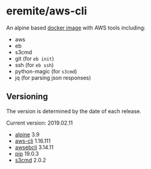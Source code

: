 # eremite/aws-cli

An alpine based [docker image](https://hub.docker.com/r/eremite/aws-cli/) with AWS tools including:

* aws
* eb
* s3cmd
* git (for `eb init`)
* ssh (for `eb ssh`)
* python-magic (for `s3cmd`)
* jq (for parsing json responses)

## Versioning

The version is determined by the date of each release.

Current version: 2019.02.11

* [alpine](https://hub.docker.com/r/library/alpine/tags/) 3.9
* [aws-cli](https://github.com/aws/aws-cli/releases) 1.16.111
* [awsebcli](https://pypi.python.org/pypi/awsebcli/#history) 3.14.11
* [pip](https://pip.pypa.io/en/stable/news/) 19.0.3
* [s3cmd](https://github.com/s3tools/s3cmd/releases) 2.0.2
